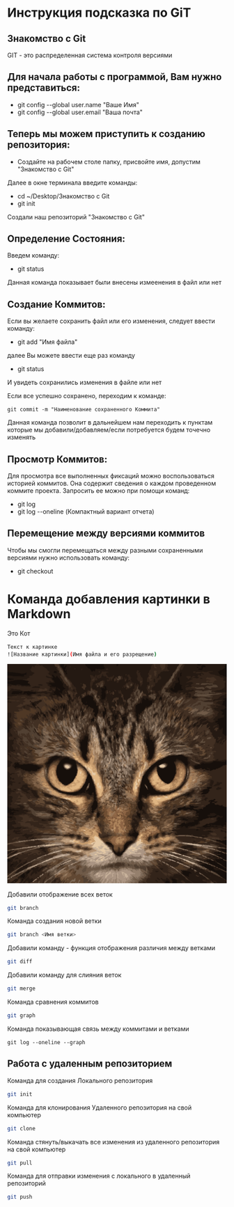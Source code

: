 # Инструкция подсказка по GiT
## Знакомство с Git
GIT - это распределенная система контроля версиями

## Для начала работы с программой, Вам нужно представиться:
* git config --global user.name "Ваше Имя"
* git config --global user.email "Ваша почта"

## Теперь мы можем приступить к созданию репозитория: 
* Создайте на рабочем столе папку, присвойте имя, допустим "Знакомство с Git"

Далее в окне терминала введите команды:
* cd ~/Desktop/Знакомство с Git
* git init 

Создали наш репозиторий "Знакомство с Git"

## Определение Состояния:
Введем команду:
* git status



Данная команда показывает были внесены измеенения в файл или нет

## Создание Коммитов:
Если вы желаете сохранить файл или его изменения, следует ввести команду:

* git add "Имя файла"

далее Вы можете ввести еще раз команду

* git status

И увидеть сохранились изменения в файле или нет

Если все успешно сохранено, переходим к команде:

```ch
git commit -m "Наименование сохраненного Коммита"
``````


Данная команда позволит в дальнейшем нам переходить к пунктам которые мы добавили/добавляем/если потребуется будем точечно изменять

## Просмотр Коммитов:

Для просмотра все выполненных фиксаций можно воспользоваться историей коммитов. Она содержит сведения о каждом проведенном коммите проекта. Запросить ее можно при помощи команд:

* git log
* git log --oneline (Компактный вариант отчета)


## Перемещение между версиями коммитов

Чтобы мы смогли перемещаться между  разными сохраненными версиями нужно использовать команду:

* git checkout

# Команда добавления картинки в Markdown
Это Кот
```sh
Текст к картинке
![Название картинки](Имя файла и его разрещение)
```
![Кот Вася](cat1.png)

Добавили отображение всех веток 
```sh
git branch
```

Команда создания новой ветки
```sh
git branch <Имя ветки>
```
Добавили команду - функция отображения различия между ветками
```sh
git diff
```
Добавили команду для слияния веток
```sh
git merge
```
Команда сравнения коммитов
```sh
git graph
```
Команда показывающая связь между коммитами и ветками
```ch
git log --oneline --graph
```
## Работа с удаленным репозиторием

Команда для создания Локального репозитория
```sh
git init
```
Команда для клонирования Удаленного репозитория на свой компьютер
```sh
git clone 
```
Команда стянуть/выкачать все изменения из удаленного репозитория на свой компьютер
```sh
git pull
```
Команда для отправки изменения с локального в удаленный репозиторий
```sh
git push
```

